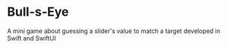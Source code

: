 # Bull-s-Eye
A mini game about guessing a slider's value to match a target developed in Swift and SwiftUI
